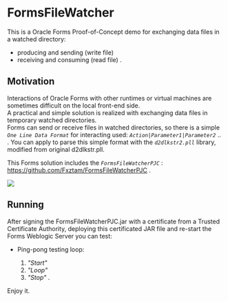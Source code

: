 # FormsFileWatcher
This is a Oracle Forms Proof-of-Concept demo for exchanging data files in a watched directory:
- producing and sending (write file)
- receiving and consuming (read file) .

## Motivation

Interactions of Oracle Forms with other runtimes or virtual machines are sometimes difficult on the local front-end side. <br/>A practical and simple solution is realized with exchanging data files in temporary watched directories. <br/>  Forms can send or receive files in watched directories, so there is a simple *`One Line Data Format`* for interacting used: *`Action|Parameter1|Parameter2`* .. .
  You can apply to parse this simple format with the *`d2dlkstr2.pll`* library, modified from original d2dlkstr.pll.

This Forms solution includes the *`FormsFileWatcherPJC`* : https://github.com/Fxztam/FormsFileWatcherPJC .

<img src="http://www.fmatz.com/FINAL-watch-2.gif">

## Running

After signing the FormsFileWatcherPJC.jar with a certificate from a Trusted Certificate Authority, deploying this certificated JAR file and re-start the Forms Weblogic Server you can test:

- Ping-pong testing loop:

  1. *"Start"*
  2. *"Loop"*  
  3. *"Stop"* .

Enjoy it.


 
